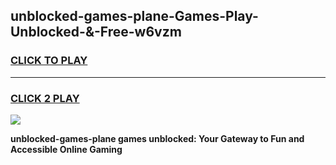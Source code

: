 
## unblocked-games-plane-Games-Play-Unblocked-&-Free-w6vzm
<h3>
<a href="https://premium76.site?title=unblocked-games-plane&ref=24A">CLICK TO PLAY</a></h3>
<hr>

<h3>
<a href="https://premium76.site?title=unblocked-games-plane&ref=24A">CLICK 2 PLAY</a>
  
</h3>

<a href="https://premium76.site?title=unblocked-games-plane&ref=24A"><img src="https://clearcache.store/games.png"></a>


**unblocked-games-plane games unblocked: Your Gateway to Fun and Accessible Online Gaming**
